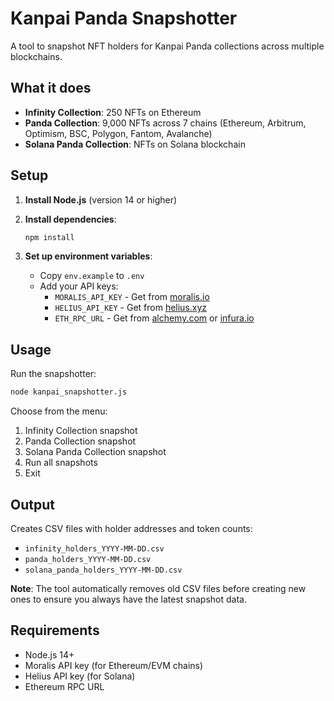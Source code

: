 # Kanpai Panda Snapshotter

A tool to snapshot NFT holders for Kanpai Panda collections across multiple blockchains.

## What it does

- **Infinity Collection**: 250 NFTs on Ethereum
- **Panda Collection**: 9,000 NFTs across 7 chains (Ethereum, Arbitrum, Optimism, BSC, Polygon, Fantom, Avalanche)
- **Solana Panda Collection**: NFTs on Solana blockchain

## Setup

1. **Install Node.js** (version 14 or higher)

2. **Install dependencies**:
   ```bash
   npm install
   ```

3. **Set up environment variables**:
   - Copy `env.example` to `.env`
   - Add your API keys:
     - `MORALIS_API_KEY` - Get from [moralis.io](https://moralis.io)
     - `HELIUS_API_KEY` - Get from [helius.xyz](https://helius.xyz)
     - `ETH_RPC_URL` - Get from [alchemy.com](https://alchemy.com) or [infura.io](https://infura.io)

## Usage

Run the snapshotter:
```bash
node kanpai_snapshotter.js
```

Choose from the menu:
1. Infinity Collection snapshot
2. Panda Collection snapshot  
3. Solana Panda Collection snapshot
4. Run all snapshots
5. Exit

## Output

Creates CSV files with holder addresses and token counts:
- `infinity_holders_YYYY-MM-DD.csv`
- `panda_holders_YYYY-MM-DD.csv` 
- `solana_panda_holders_YYYY-MM-DD.csv`

**Note**: The tool automatically removes old CSV files before creating new ones to ensure you always have the latest snapshot data.

## Requirements

- Node.js 14+
- Moralis API key (for Ethereum/EVM chains)
- Helius API key (for Solana)
- Ethereum RPC URL 